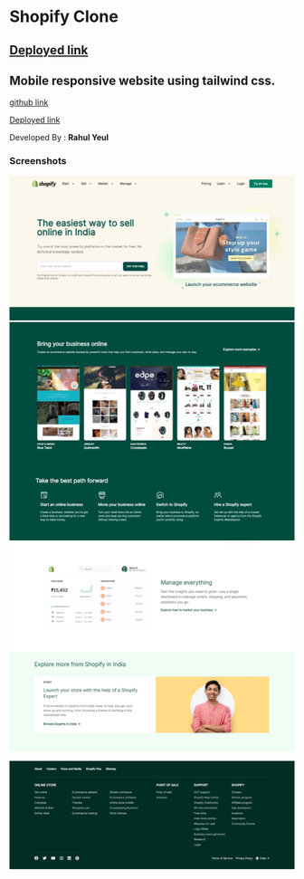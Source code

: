 # Shopify Clone

## [Deployed link](https://rahul-shopify-clone.netlify.app) 


## Mobile responsive website using tailwind css.


[github link](https://github.com/rsyeul/shopify-clone.git)

[Deployed link](https://rahul-shopify-clone.netlify.app) 

Developed By : **Rahul Yeul**

### Screenshots

![Home page](./Screenshot/header-section-.jpeg) 
![cards section](./Screenshot/cards-section.jpeg)
![](./Screenshot/image-2.jpeg)
![](./Screenshot/desktop-footer.jpeg)